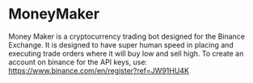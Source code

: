# MoneyMaker

Money Maker is a cryptocurrency trading bot designed for the Binance Exchange. It is designed to have super human speed in placing and executing trade orders where it will buy low and sell high.
To create an account on binance for the API keys, use: https://www.binance.com/en/register?ref=JW91HU4K 
